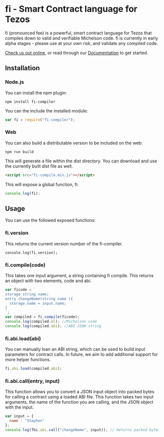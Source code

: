 # fi - Smart Contract language for Tezos

fi (pronounced fee) is a powerful, smart contract language for Tezos that compiles down to valid and verifiable Michelson code. fi is currently in early alpha stages - please use at your own risk, and validate any compiled code.

[Check us out online](https://fi-code.com), or read through our [Documentation](https://fi-code.gitbooks.io/documentation/content/) to get started.

## Installation

### Node.js

You can install the npm plugin:

```npm install fi-compiler```

You can the include the installed module:

```javascript
var fi = require("fi-compiler");
```

### Web

You can also build a distributable version to be included on the web:

```npm run build```

This will generate a file within the dist directory. You can download and use the currently built dist file as well.

```html
<script src="fi-compile.min.js"></script>
```

This will expose a global function, fi:

```javascript
console.log(fi);
```

## Usage

You can use the followed exposed functions:

### fi.version

This returns the current version number of the fi-compiler.

```console.log(fi.version);```

### fi.compile(code)

This takes one input argument, a string containing fi compile. This returns an object with two elements, code and abi.

```javascript
var ficode = `
storage string name;
entry changeName(string name ){
  storage.name = input.name;
}
`;
var compiled = fi.compile(ficode);
console.log(compiled.ml); //Michelson code
console.log(compiled.abi); //ABI JSON string
```

### fi.abi.load(abi)

You can manually loan an ABI string, which can be used to build input parameters for contract calls. In future, we aim to add additional support for more helper functions.

```javascript
fi.abi.load(compiled.abi);
```

### fi.abi.call(entry, input)

This function allows you to convert a JSON input object into packed bytes for calling a contract using a loaded ABI file. This function takes two input arguments, the name of the function you are calling, and the JSON object with the input.

```javascript
var input = {
  name : "Stephen"
};
console.log(fbi.abi.call("changeName", input)); // Returns packed bytes for a contract call
```
```
